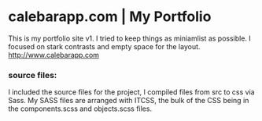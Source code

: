 # calebarapp.com | My Portfolio
This is my portfolio site v1.
I tried to keep things as miniamlist as possible.
I focused on stark contrasts and empty space for the layout. 
http://www.calebarapp.com
### source files:  
I included the source files for the project, I compiled files from src to css via Sass. My SASS files are arranged with ITCSS, the bulk of the CSS being in the components.scss and objects.scss files.  
